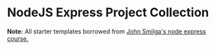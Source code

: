 # NodeJS Express Project Collection

**Note:** All starter templates borrowed from [John Smilga's node express course.](https://github.com/john-smilga/node-express-course)